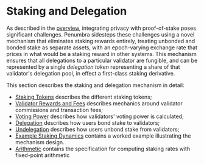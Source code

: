 # Staking and Delegation

As described in the [overview](./penumbra.md), integrating privacy with
proof-of-stake poses significant challenges.  Penumbra sidesteps these
challenges using a novel mechanism that eliminates staking rewards entirely,
treating unbonded and bonded stake as separate assets, with an epoch-varying
exchange rate that prices in what would be a staking reward in other systems.
This mechanism ensures that all delegations to a particular validator are
fungible, and can be represented by a single *delegation token* representing a
share of that validator's delegation pool, in effect a first-class staking
derivative.

This section describes the staking and delegation mechanism in detail:

- [Staking Tokens](./stake/tokens.md) describes the different staking tokens;
- [Validator Rewards and Fees](./stake/validator-rewards.md) describes mechanics around validator commissions and transaction fees;
- [Voting Power](./stake/voting-power.md) describes how validators' voting power is calculated;
- [Delegation](./stake/delegation.md) describes how users bond stake to validators;
- [Undelegation](./stake/undelegation.md) describes how users unbond stake from validators;
- [Example Staking Dynamics](./stake/example.md) contains a worked example illustrating the mechanism design.
- [Arithmetic](./stake/arithmetic.md) contains the specification for computing staking rates with fixed-point arithmetic
